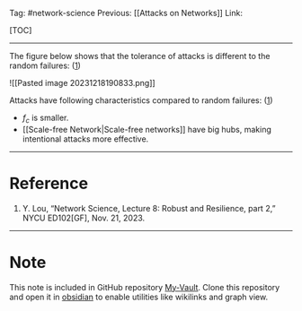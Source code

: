 Tag: #network-science 
Previous: [[Attacks on Networks]]
Link: 

[TOC]

---

The figure below shows that the tolerance of attacks is different to the random failures: (<u>1</u>)

![[Pasted image 20231218190833.png]]

Attacks have following characteristics compared to random failures: (<u>1</u>)

- $f_c$ is smaller.
- [[Scale-free Network|Scale-free networks]] have big hubs, making intentional attacks more effective.

---

# Reference

1. Y. Lou, “Network Science, Lecture 8: Robust and Resilience, part 2,” NYCU ED102[GF], Nov. 21, 2023.

---

# Note

This note is included in GitHub repository [My-Vault](https://github.com/LittleD3092/My-Vault.git). Clone this repository and open it in [obsidian](https://obsidian.md/) to enable utilities like wikilinks and graph view.